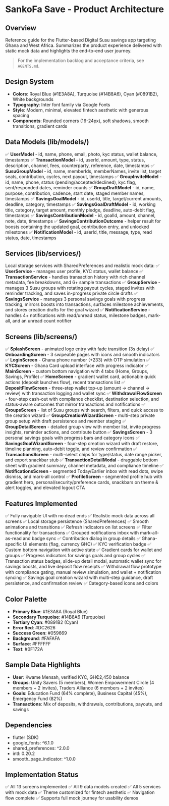 # SankoFa Save - Product Architecture

## Overview
Reference guide for the Flutter-based Digital Susu savings app targeting Ghana and West Africa. Summarizes the product experience delivered with static mock data and highlights the end-to-end user journey.

> For the implementation backlog and acceptance criteria, see `AGENTS.md`.

## Design System
- **Colors**: Royal Blue (#1E3A8A), Turquoise (#14B8A6), Cyan (#0891B2), White backgrounds
- **Typography**: Inter font family via Google Fonts
- **Style**: Modern, minimal, elevated fintech aesthetic with generous spacing
- **Components**: Rounded corners (16-24px), soft shadows, smooth transitions, gradient cards

## Data Models (lib/models/)
✅ **UserModel** - id, name, phone, email, photo, kyc status, wallet balance, timestamps
✅ **TransactionModel** - id, userId, amount, type, status, description, channel, fees, counterparty, reference, date, timestamps
✅ **SusuGroupModel** - id, name, memberIds, memberNames, invite list, target seats, contribution, cycles, next payout, timestamps
✅ **GroupInviteModel** - id, name, phone, status (pending/accepted/declined), kyc flag, sent/responded dates, reminder counts
✅ **GroupDraftModel** - id, name, purpose, contribution, cadence, start date, staged member names, timestamps
✅ **SavingsGoalModel** - id, userId, title, target/current amounts, deadline, category, timestamps
✅ **SavingsGoalDraftModel** - id, working title, category, target amount, monthly pledge, deadline, auto-debit flag, timestamps
✅ **SavingsContributionModel** - id, goalId, amount, channel, note, date, timestamps
✅ **SavingsContributionOutcome** - helper result for boosts containing the updated goal, contribution entry, and unlocked milestones
✅ **NotificationModel** - id, userId, title, message, type, read status, date, timestamps

## Services (lib/services/)
Local storage services with SharedPreferences and realistic mock data:
✅ **UserService** - manages user profile, KYC status, wallet balance
✅ **TransactionService** - handles transaction history with rich channel metadata, fee breakdowns, and 6+ sample transactions
✅ **GroupService** - manages 3 Susu groups with rotating payout cycles, staged invites with reminder tracking, and saves in-progress private circle drafts
✅ **SavingsService** - manages 3 personal savings goals with progress tracking, mirrors boosts into transactions, surfaces milestone achievements, and stores creation drafts for the goal wizard
✅ **NotificationService** - handles 4+ notifications with read/unread status, milestone badges, mark-all, and an unread count notifier

## Screens (lib/screens/)
✅ **SplashScreen** - animated logo entry with fade transition (3s delay)
✅ **OnboardingScreen** - 3 swipeable pages with icons and smooth indicators
✅ **LoginScreen** - Ghana phone number (+233) with OTP simulation
✅ **KYCScreen** - Ghana Card upload interface with progress indicator
✅ **MainScreen** - custom bottom navigation with 4 tabs (Home, Groups, Savings, Profile)
✅ **HomeScreen** - gradient wallet card, actionable quick actions (deposit launches flow), recent transactions list
✅ **DepositFlowScreen** - three-step wallet top-up (amount → channel → review) with transaction logging and wallet sync
✅ **WithdrawalFlowScreen** - four-step cash-out with compliance checklist, destination selection, and status-aware outcomes that mirror transactions and notifications
✅ **GroupsScreen** - list of Susu groups with search, filters, and quick access to the creation wizard
✅ **GroupCreationWizardScreen** - multi-step private group setup with draft persistence and member staging
✅ **GroupDetailScreen** - detailed group view with member list, invite progress insights, reminder actions, and contribute button
✅ **SavingsScreen** - 3 personal savings goals with progress bars and category icons
✅ **SavingsGoalWizardScreen** - four-step creation wizard with draft restore, timeline planning, auto-debit toggle, and review confirmation
✅ **TransactionsScreen** - multi-select chips for type/status, date range picker, and export snackbar stub
✅ **TransactionDetailModal** - draggable bottom sheet with gradient summary, channel metadata, and compliance timeline
✅ **NotificationsScreen** - segmented Today/Earlier inbox with read dots, swipe dismiss, and mark-all control
✅ **ProfileScreen** - segmented profile hub with gradient hero, personal/security/preference cards, snackbars on theme & alert toggles, and elevated logout CTA

## Features Implemented
✅ Fully navigable UI with no dead ends
✅ Realistic mock data across all screens
✅ Local storage persistence (SharedPreferences)
✅ Smooth animations and transitions
✅ Refresh indicators on list screens
✅ Filter functionality for transactions
✅ Grouped notifications inbox with mark-all-as-read and badge sync
✅ Contribution dialog in group details
✅ Ghana-specific UI elements (flag, currency GH₵)
✅ KYC verification badge
✅ Custom bottom navigation with active state
✅ Gradient cards for wallet and groups
✅ Progress indicators for savings goals and group cycles
✅ Transaction status badges, slide-up detail modal, automatic wallet sync for savings boosts, and live deposit flow receipts
✅ Withdrawal flow prototype with compliance gating, manual review simulation, and wallet + notification syncing
✅ Savings goal creation wizard with multi-step guidance, draft persistence, and confirmation review
✅ Category-based icons and colors

## Color Palette
- **Primary Blue**: #1E3A8A (Royal Blue)
- **Secondary Turquoise**: #14B8A6 (Turquoise)
- **Tertiary Cyan**: #0891B2 (Cyan)
- **Error Red**: #DC2626
- **Success Green**: #059669
- **Background**: #FAFAFA
- **Surface**: #FFFFFF
- **Text**: #0F172A

## Sample Data Highlights
- **User**: Kwame Mensah, verified KYC, GH₵2,450 balance
- **Groups**: Unity Savers (5 members), Women Empowerment Circle (4 members + 2 invites), Traders Alliance (6 members + 2 invites)
- **Goals**: Education Fund (64% complete), Business Capital (45%), Emergency Fund (82%)
- **Transactions**: Mix of deposits, withdrawals, contributions, payouts, and savings

## Dependencies
- flutter (SDK)
- google_fonts: ^6.1.0
- shared_preferences: ^2.0.0
- intl: 0.20.2
- smooth_page_indicator: ^1.0.0

## Implementation Status
✅ All 13 screens implemented
✅ All 9 data models created
✅ All 5 services with mock data
✅ Theme customized for fintech aesthetic
✅ Navigation flow complete
✅ Supports full mock journey for usability demos
